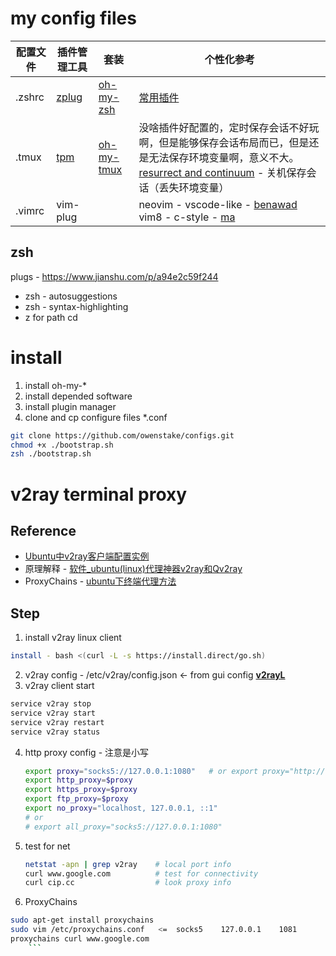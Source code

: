# my config files

| 配置文件 | 插件管理工具                               | 套装                                                  | 个性化参考                                                   |
| -------- | ------------------------------------------ | ----------------------------------------------------- | ------------------------------------------------------------ |
| .zshrc   | [zplug](https://github.com/zplug/zplug)    | [oh-my-zsh](https://ohmyz.sh/)                        | [常用插件](https://www.zhihu.com/question/49284484)          |
| .tmux    | [tpm](https://github.com/tmux-plugins/tpm) | [oh-my-tmux](https://github.com/pangliang/oh-my-tmux) | 没啥插件好配置的，定时保存会话不好玩啊，但是能够保存会话布局而已，但是还是无法保存环境变量啊，意义不大。[resurrect and continuum](https://linuxtoy.org/archives/tmux-resurrect-and-continuum.html) - 关机保存会话（丢失环境变量） |
| .vimrc   | vim-plug                                   |                                                       | neovim - vscode-like - [benawad](https://gist.github.com/benawad/b768f5a5bbd92c8baabd363b7e79786f)           vim8 - c-style - [ma](https://github.com/ma6174/vim) |

## zsh

plugs - https://www.jianshu.com/p/a94e2c59f244

* zsh - autosuggestions
* zsh - syntax-highlighting
* z for path cd

# install

1. install oh-my-*
2. install depended software
3. install plugin manager
4. clone and cp configure files *.conf

```bash
git clone https://github.com/owenstake/configs.git
chmod +x ./bootstrap.sh
zsh ./bootstrap.sh
```

# v2ray terminal proxy

## Reference

* [Ubuntu中v2ray客户端配置实例](https://unixetc.com/post/v2ray-client-configuration-example-in-ubuntu/)
* 原理解释 - [软件_ubuntu(linux)代理神器v2ray和Qv2ray](http://hexo.yuanjh.cn/hexo/353f38a3/)
* ProxyChains -  [ubuntu下终端代理方法](https://www.cnblogs.com/guguobao/p/8878109.html)

## Step

1. install v2ray linux client

```zsh
install - bash <(curl -L -s https://install.direct/go.sh)
```

2. v2ray config - /etc/v2ray/config.json <- from gui config **[v2rayL](https://github.com/jiangxufeng/v2rayL)** 
3. v2ray client start

```zsh
service v2ray stop
service v2ray start
service v2ray restart
service v2ray status
```

4. http proxy config - 注意是小写

   ```zsh
   export proxy="socks5://127.0.0.1:1080"   # or export proxy="http://127.0.0.1:1081"
   export http_proxy=$proxy
   export https_proxy=$proxy
   export ftp_proxy=$proxy
   export no_proxy="localhost, 127.0.0.1, ::1"
   # or 
   # export all_proxy="socks5://127.0.0.1:1080"
   ```

5. test for net

   ```zsh
   netstat -apn | grep v2ray	# local port info 
   curl www.google.com			# test for connectivity
   curl cip.cc					# look proxy info
   ```

6. ProxyChains 

  ```zsh
  sudo apt-get install proxychains
  sudo vim /etc/proxychains.conf   <=  socks5    127.0.0.1    1081
  proxychains curl www.google.com
      ```

      



